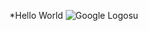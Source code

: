 
*Hello World
![Google Logosu](https://www.google.com.tr/images/branding/googlelogo/1x/googlelogo_light_color_272x92dp.png)